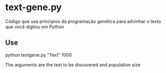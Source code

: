 # text-gene.py
Código que usa principios da programação genética para advinhar o texto que você digitou em Python

## Use
python textgene.py "Text" 1000 

The arguments are the text to be discovered and population size
